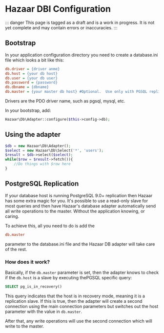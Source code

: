 # Hazaar DBI Configuration

::: danger
This page is tagged as a draft and is a work in progress.  It is not yet complete and may contain errors or inaccuracies.
:::

## Bootstrap

In your application configuration directory you need to create a database.ini file which looks a bit like this:

```ini
db.driver = {driver anme}
db.host = {your db host}
db.user = {your db user}
db.password = {password}
db.dbname = {dbname}
db.master = {your master db host} #Optional.  Use only with PGSQL replication.  See below.
```

Drivers are the PDO driver name, such as pgsql, mysql, etc.

In your bootstrap, add:

```php
Hazaar\Db\Adapter::configure($this->config->db);
```

## Using the adapter

```php
$db = new Hazaar\Db\Adapter();   
$select = new Hazaar\Db\Select('*', 'users');
$result = $db->select($select);
while($row = $result->fetch()){
    //Do things with $row here
}
```

## PostgreSQL Replication

If your database host is running PostgreSQL 9.0+ replication then Hazaar has some extra magic for you. It's possible to use a read-only slave for most queries and then have Hazaar's database adapter automatically send all write operations to the master. Without the application knowing, or caring.

To achieve this, all you need to do is add the

```ini
db.master
```

parameter to the database.ini file and the Hazaar DB adapter will take care of the rest.

### How does it work?

Basically, if the `db.master` parameter is set, then the adapter knows to check if the `db.host` is a slave by executing thePGSQL specific query:

```sql
SELECT pg_is_in_recovery()
```

This query indicates that the host is in recovery mode, meaning it is a replication slave. If this is true, then the adapter will create a second connection using the main connection parameters but switches out the host parameter with the value in `db.master`.

After that, any write operations will use the second connection which will write to the master.